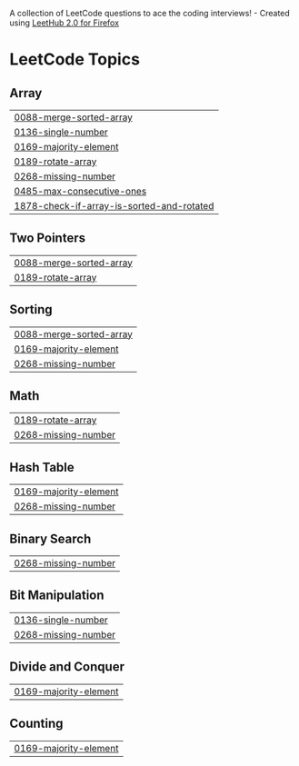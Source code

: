 A collection of LeetCode questions to ace the coding interviews! - Created using [LeetHub 2.0 for Firefox](https://github.com/maitreya2954/LeetHub-2.0-Firefox)
<!---LeetCode Topics Start-->
# LeetCode Topics
## Array
|  |
| ------- |
| [0088-merge-sorted-array](https://github.com/Manujdixit/Leetcode/tree/master/0088-merge-sorted-array) |
| [0136-single-number](https://github.com/Manujdixit/Leetcode/tree/master/0136-single-number) |
| [0169-majority-element](https://github.com/Manujdixit/Leetcode/tree/master/0169-majority-element) |
| [0189-rotate-array](https://github.com/Manujdixit/Leetcode/tree/master/0189-rotate-array) |
| [0268-missing-number](https://github.com/Manujdixit/Leetcode/tree/master/0268-missing-number) |
| [0485-max-consecutive-ones](https://github.com/Manujdixit/Leetcode/tree/master/0485-max-consecutive-ones) |
| [1878-check-if-array-is-sorted-and-rotated](https://github.com/Manujdixit/Leetcode/tree/master/1878-check-if-array-is-sorted-and-rotated) |
## Two Pointers
|  |
| ------- |
| [0088-merge-sorted-array](https://github.com/Manujdixit/Leetcode/tree/master/0088-merge-sorted-array) |
| [0189-rotate-array](https://github.com/Manujdixit/Leetcode/tree/master/0189-rotate-array) |
## Sorting
|  |
| ------- |
| [0088-merge-sorted-array](https://github.com/Manujdixit/Leetcode/tree/master/0088-merge-sorted-array) |
| [0169-majority-element](https://github.com/Manujdixit/Leetcode/tree/master/0169-majority-element) |
| [0268-missing-number](https://github.com/Manujdixit/Leetcode/tree/master/0268-missing-number) |
## Math
|  |
| ------- |
| [0189-rotate-array](https://github.com/Manujdixit/Leetcode/tree/master/0189-rotate-array) |
| [0268-missing-number](https://github.com/Manujdixit/Leetcode/tree/master/0268-missing-number) |
## Hash Table
|  |
| ------- |
| [0169-majority-element](https://github.com/Manujdixit/Leetcode/tree/master/0169-majority-element) |
| [0268-missing-number](https://github.com/Manujdixit/Leetcode/tree/master/0268-missing-number) |
## Binary Search
|  |
| ------- |
| [0268-missing-number](https://github.com/Manujdixit/Leetcode/tree/master/0268-missing-number) |
## Bit Manipulation
|  |
| ------- |
| [0136-single-number](https://github.com/Manujdixit/Leetcode/tree/master/0136-single-number) |
| [0268-missing-number](https://github.com/Manujdixit/Leetcode/tree/master/0268-missing-number) |
## Divide and Conquer
|  |
| ------- |
| [0169-majority-element](https://github.com/Manujdixit/Leetcode/tree/master/0169-majority-element) |
## Counting
|  |
| ------- |
| [0169-majority-element](https://github.com/Manujdixit/Leetcode/tree/master/0169-majority-element) |
<!---LeetCode Topics End-->